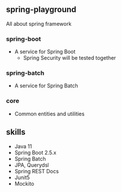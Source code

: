 ## spring-playground
All about spring framework

### spring-boot
* A service for Spring Boot
  * Spring Security will be tested together
  
### spring-batch
* A service for Spring Batch

### core
* Common entities and utilities

## skills
* Java 11
* Spring Boot 2.5.x
* Spring Batch  
* JPA, Querydsl
* Spring REST Docs
* Junit5
* Mockito
